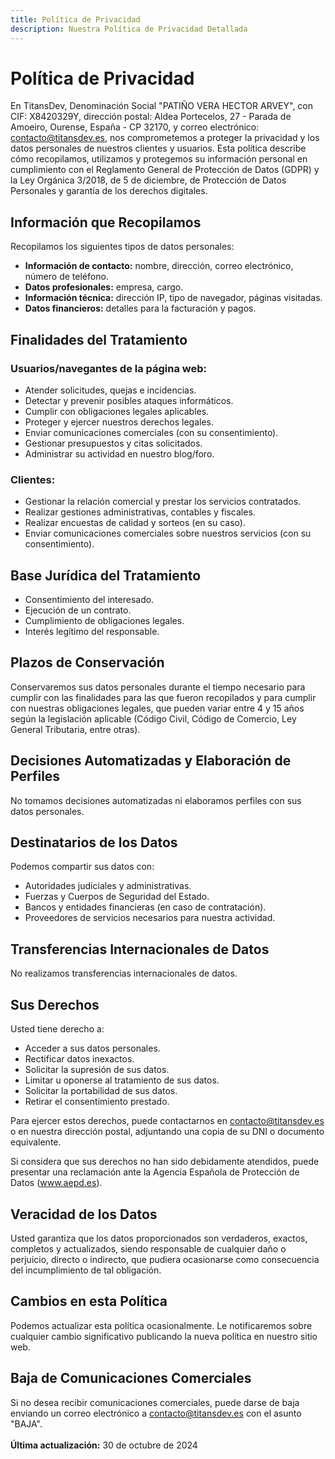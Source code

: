 ```yaml
---
title: Política de Privacidad
description: Nuestra Política de Privacidad Detallada
---
```


# Política de Privacidad

En <span class="highlight">TitansDev</span>, Denominación Social "PATIÑO VERA HECTOR ARVEY", con CIF: X8420329Y, dirección postal: Aldea Portecelos, 27 - Parada de Amoeiro, Ourense, España - CP 32170, y correo electrónico: <span class="highlight">contacto@titansdev.es</span>, nos comprometemos a proteger la privacidad y los datos personales de nuestros clientes y usuarios. Esta política describe cómo recopilamos, utilizamos y protegemos su información personal en cumplimiento con el Reglamento General de Protección de Datos (GDPR) y la Ley Orgánica 3/2018, de 5 de diciembre, de Protección de Datos Personales y garantía de los derechos digitales.

## Información que Recopilamos

Recopilamos los siguientes tipos de datos personales:

- **Información de contacto:** nombre, dirección, correo electrónico, número de teléfono.
- **Datos profesionales:** empresa, cargo.
- **Información técnica:** dirección IP, tipo de navegador, páginas visitadas.
- **Datos financieros:** detalles para la facturación y pagos.

## Finalidades del Tratamiento

### Usuarios/navegantes de la página web:
- Atender solicitudes, quejas e incidencias.
- Detectar y prevenir posibles ataques informáticos.
- Cumplir con obligaciones legales aplicables.
- Proteger y ejercer nuestros derechos legales.
- Enviar comunicaciones comerciales (con su consentimiento).
- Gestionar presupuestos y citas solicitados.
- Administrar su actividad en nuestro blog/foro.

### Clientes:
- Gestionar la relación comercial y prestar los servicios contratados.
- Realizar gestiones administrativas, contables y fiscales.
- Realizar encuestas de calidad y sorteos (en su caso).
- Enviar comunicaciones comerciales sobre nuestros servicios (con su consentimiento).

## Base Jurídica del Tratamiento

- Consentimiento del interesado.
- Ejecución de un contrato.
- Cumplimiento de obligaciones legales.
- Interés legítimo del responsable.

## Plazos de Conservación

Conservaremos sus datos personales durante el tiempo necesario para cumplir con las finalidades para las que fueron recopilados y para cumplir con nuestras obligaciones legales, que pueden variar entre 4 y 15 años según la legislación aplicable (Código Civil, Código de Comercio, Ley General Tributaria, entre otras).

## Decisiones Automatizadas y Elaboración de Perfiles

No tomamos decisiones automatizadas ni elaboramos perfiles con sus datos personales.

## Destinatarios de los Datos

Podemos compartir sus datos con:
- Autoridades judiciales y administrativas.
- Fuerzas y Cuerpos de Seguridad del Estado.
- Bancos y entidades financieras (en caso de contratación).
- Proveedores de servicios necesarios para nuestra actividad.

## Transferencias Internacionales de Datos

No realizamos transferencias internacionales de datos.

## Sus Derechos

Usted tiene derecho a:
- Acceder a sus datos personales.
- Rectificar datos inexactos.
- Solicitar la supresión de sus datos.
- Limitar u oponerse al tratamiento de sus datos.
- Solicitar la portabilidad de sus datos.
- Retirar el consentimiento prestado.

Para ejercer estos derechos, puede contactarnos en <span class="highlight">contacto@titansdev.es</span> o en nuestra dirección postal, adjuntando una copia de su DNI o documento equivalente.

Si considera que sus derechos no han sido debidamente atendidos, puede presentar una reclamación ante la Agencia Española de Protección de Datos (www.aepd.es).

## Veracidad de los Datos

Usted garantiza que los datos proporcionados son verdaderos, exactos, completos y actualizados, siendo responsable de cualquier daño o perjuicio, directo o indirecto, que pudiera ocasionarse como consecuencia del incumplimiento de tal obligación.

## Cambios en esta Política

Podemos actualizar esta política ocasionalmente. Le notificaremos sobre cualquier cambio significativo publicando la nueva política en nuestro sitio web.

## Baja de Comunicaciones Comerciales

Si no desea recibir comunicaciones comerciales, puede darse de baja enviando un correo electrónico a <span class="highlight">contacto@titansdev.es</span> con el asunto "BAJA".
<br><br>
**Última actualización:** 30 de octubre de 2024